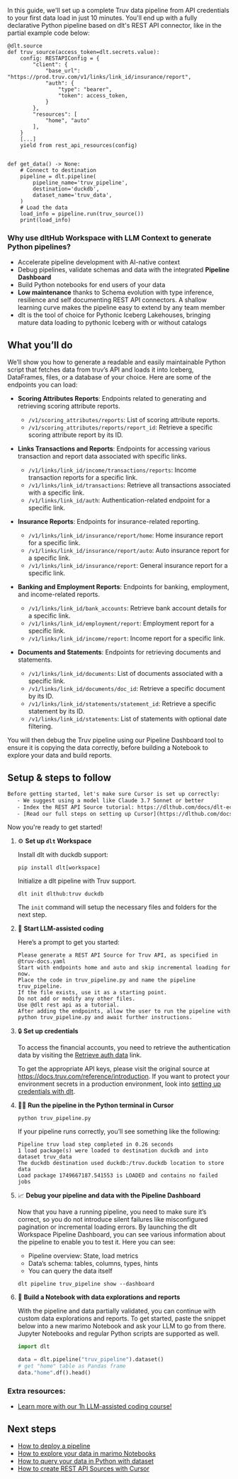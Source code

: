 In this guide, we'll set up a complete Truv data pipeline from API credentials to your first data load in just 10 minutes. You'll end up with a fully declarative Python pipeline based on dlt's REST API connector, like in the partial example code below:

```python-outcome
@dlt.source
def truv_source(access_token=dlt.secrets.value):
    config: RESTAPIConfig = {
        "client": {
            "base_url": "https://prod.truv.com/v1/links/link_id/insurance/report",
            "auth": {
                "type": "bearer",
                "token": access_token,
            }
        },
        "resources": [
            "home", "auto"
        ],
    }
    [...]
    yield from rest_api_resources(config)


def get_data() -> None:
    # Connect to destination
    pipeline = dlt.pipeline(
        pipeline_name='truv_pipeline',
        destination='duckdb',
        dataset_name='truv_data', 
    )
    # Load the data
    load_info = pipeline.run(truv_source())
    print(load_info) 
```

### Why use dltHub Workspace with LLM Context to generate Python pipelines?

- Accelerate pipeline development with AI-native context
- Debug pipelines, validate schemas and data with the integrated **Pipeline Dashboard**
- Build Python notebooks for end users of your data
- **Low maintenance** thanks to Schema evolution with type inference, resilience and self documenting REST API connectors. A shallow learning curve makes the pipeline easy to extend by any team member
- dlt is the tool of choice for Pythonic Iceberg Lakehouses, bringing mature data loading to pythonic Iceberg with or without catalogs

## What you’ll do

We’ll show you how to generate a readable and easily maintainable Python script that fetches data from truv’s API and loads it into Iceberg, DataFrames, files, or a database of your choice. Here are some of the endpoints you can load:

- **Scoring Attributes Reports**: Endpoints related to generating and retrieving scoring attribute reports.
  - `/v1/scoring_attributes/reports`: List of scoring attribute reports.
  - `/v1/scoring_attributes/reports/report_id`: Retrieve a specific scoring attribute report by its ID.

- **Links Transactions and Reports**: Endpoints for accessing various transaction and report data associated with specific links.
  - `/v1/links/link_id/income/transactions/reports`: Income transaction reports for a specific link.
  - `/v1/links/link_id/transactions`: Retrieve all transactions associated with a specific link.
  - `/v1/links/link_id/auth`: Authentication-related endpoint for a specific link.
  
- **Insurance Reports**: Endpoints for insurance-related reporting.
  - `/v1/links/link_id/insurance/report/home`: Home insurance report for a specific link.
  - `/v1/links/link_id/insurance/report/auto`: Auto insurance report for a specific link.
  - `/v1/links/link_id/insurance/report`: General insurance report for a specific link.

- **Banking and Employment Reports**: Endpoints for banking, employment, and income-related reports.
  - `/v1/links/link_id/bank_accounts`: Retrieve bank account details for a specific link.
  - `/v1/links/link_id/employment/report`: Employment report for a specific link.
  - `/v1/links/link_id/income/report`: Income report for a specific link.

- **Documents and Statements**: Endpoints for retrieving documents and statements.
  - `/v1/links/link_id/documents`: List of documents associated with a specific link.
  - `/v1/links/link_id/documents/doc_id`: Retrieve a specific document by its ID.
  - `/v1/links/link_id/statements/statement_id`: Retrieve a specific statement by its ID.
  - `/v1/links/link_id/statements`: List of statements with optional date filtering.

You will then debug the Truv pipeline using our Pipeline Dashboard tool to ensure it is copying the data correctly, before building a Notebook to explore your data and build reports.

## Setup & steps to follow

```default
Before getting started, let's make sure Cursor is set up correctly:
   - We suggest using a model like Claude 3.7 Sonnet or better
   - Index the REST API Source tutorial: https://dlthub.com/docs/dlt-ecosystem/verified-sources/rest_api/ and add it to context as **@dlt rest api**
   - [Read our full steps on setting up Cursor](https://dlthub.com/docs/dlt-ecosystem/llm-tooling/cursor-restapi#23-configuring-cursor-with-documentation)
```

Now you're ready to get started!

1. ⚙️ **Set up `dlt` Workspace**
    
    Install dlt with duckdb support:
    ```shell
    pip install dlt[workspace]
    ```

    Initialize a dlt pipeline with Truv support.
    ```shell
    dlt init dlthub:truv duckdb
    ```

    The `init` command will setup the necessary files and folders for the next step.
    
2. 🤠 **Start LLM-assisted coding**
    
    Here’s a prompt to get you started:
    
    ```prompt
    Please generate a REST API Source for Truv API, as specified in @truv-docs.yaml 
    Start with endpoints home and auto and skip incremental loading for now. 
    Place the code in truv_pipeline.py and name the pipeline truv_pipeline. 
    If the file exists, use it as a starting point. 
    Do not add or modify any other files. 
    Use @dlt rest api as a tutorial. 
    After adding the endpoints, allow the user to run the pipeline with python truv_pipeline.py and await further instructions.
    ```

    
3. 🔒 **Set up credentials** 
    
    To access the financial accounts, you need to retrieve the authentication data by visiting the [Retrieve auth data](https://reference/bank-auth-get) link.
    
    To get the appropriate API keys, please visit the original source at https://docs.truv.com/reference/introduction.
    If you want to protect your environment secrets in a production environment, look into [setting up credentials with dlt](https://dlthub.com/docs/walkthroughs/add_credentials).
    
4. 🏃‍♀️ **Run the pipeline in the Python terminal in Cursor**
    
    ```shell
    python truv_pipeline.py
    ```
    
    If your pipeline runs correctly, you’ll see something like the following:
    
    ```shell
    Pipeline truv load step completed in 0.26 seconds
    1 load package(s) were loaded to destination duckdb and into dataset truv_data
    The duckdb destination used duckdb:/truv.duckdb location to store data
    Load package 1749667187.541553 is LOADED and contains no failed jobs
    ```
    
5. 📈 **Debug your pipeline and data with the Pipeline Dashboard**

    Now that you have a running pipeline, you need to make sure it’s correct, so you do not introduce silent failures like misconfigured pagination or incremental loading errors. By launching the dlt Workspace Pipeline Dashboard, you can see various information about the pipeline to enable you to test it. Here you can see:
    - Pipeline overview: State, load metrics
    - Data’s schema: tables, columns, types, hints
    - You can query the data itself
    
    ```shell
    dlt pipeline truv_pipeline show --dashboard
    ```
    
6. 🐍 **Build a Notebook with data explorations and reports**

    With the pipeline and data partially validated, you can continue with custom data explorations and reports. To get started, paste the snippet below into a new marimo Notebook and ask your LLM to go from there. Jupyter Notebooks and regular Python scripts are supported as well.

    
    ```python
    import dlt

   data = dlt.pipeline("truv_pipeline").dataset()
   # get "home" table as Pandas frame
   data."home".df().head()
    ```

### Extra resources:

- [Learn more with our 1h LLM-assisted coding course!](https://www.youtube.com/watch?v=GGid70rnJuM)

## Next steps

- [How to deploy a pipeline](https://dlthub.com/docs/walkthroughs/deploy-a-pipeline)
- [How to explore your data in marimo Notebooks](https://dlthub.com/docs/general-usage/dataset-access/marimo)
- [How to query your data in Python with dataset](https://dlthub.com/docs/general-usage/dataset-access/dataset)
- [How to create REST API Sources with Cursor](https://dlthub.com/docs/dlt-ecosystem/llm-tooling/cursor-restapi)